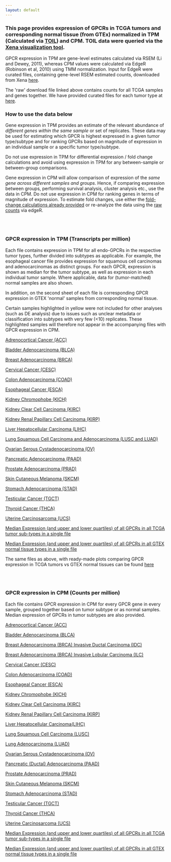 ```yaml
---
layout: default
---
```


### This page provides expression of GPCRs in TCGA tumors and corresponding normal tissue (from GTEx) normalized in TPM (Calculated via [TOIL](https://xenabrowser.net/datapages/?host=https://toil.xenahubs.net)) and CPM. TOIL data were queried via the [Xena visualization tool](https://xenabrowser.net/heatmap/).

GPCR expression in TPM are gene-level estimates calculated via RSEM (Li and Dewey, 2011), whereas CPM values were calculated via EdgeR (Robinson et al, 2010) using TMM normalization.
Input for EdgeR were curated files, containing gene-level RSEM estimated counts, downloaded from Xena [here](https://xenabrowser.net/datapages/?dataset=tcga_gene_expected_count&host=https://toil.xenahubs.net).

The 'raw' download file linked above contains counts for all TCGA samples and genes together. We have provided curated files for each tumor type at [here](https://insellab.github.io/counts_files).

### **How to use the data below**

Gene expression in TPM provides an estimate of the relevant abundance of *different genes within the same sample* or set of replicates. These data may be used for estimating which GPCR is highest expressed in a given tumor type/subtype and for ranking GPCRs based on magnitude of expression in an individual sample or a specific tumor type/subtype. 

Do not use expression in TPM for differential expression / fold change calculations and avoid using expression in TPM for any between-sample or between-group comparisons.

Gene expression in CPM will allow comparison of expression of the *same gene across different samples and groups*. Hence, if comparing expression between groups, performing survival analysis, cluster analysis etc., use the data in CPM. Do not use expression in CPM for ranking genes in terms of magnitude of expression. To estimate fold changes, use either the [fold-change calculations already provided](https://drive.google.com/open?id=1Fdps90G7j2A3vb24L3ikICADZ-7fIjiC) or re-analyze the data using the [raw counts](https://insellab.github.io/counts_files) via edgeR. 
  
<br/><br/>

### **GPCR expression in TPM (Transcripts per million)**

Each file contains expression in TPM for all endo-GPCRs in the respective tumor types, further divided into subtypes as applicable. For example, the esophageal cancer file provides expression for squamous cell carcinomas and adenocarcinomas as distinct groups. For each GPCR, expression is shown as median for the tumor subtype, as well as expression in each individual tumor sample. Where applicable, data for (tumor-matched) normal samples are also shown. 

In addition, on the second sheet of each file is corresponding GPCR expression in GTEX 'normal' samples from corresponding normal tissue.

Certain samples highlighted in yellow were not included for other analyses (such as DE analysis) due to issues such as unclear metadata or classification into subtypes with very few (<10) replicates. These highlighted samples will therefore not appear in the accompanying files with GPCR expression in CPM.


[Adrenocortical Cancer (ACC)](https://drive.google.com/open?id=1YarKNkX09wuPNgrDaOfXkasnNQA0NI6v)

[Bladder Adenocarcinoma (BLCA)](https://drive.google.com/open?id=1ogCNNiBEabAk9A_ZNj-R2B2RZrpx1C9_)

[Breast Adenocarcinoma (BRCA)](https://drive.google.com/open?id=16KvS3Uch_esJWvKde_sE5mw8BONenRMb)

[Cervical Cancer (CESC)](https://drive.google.com/open?id=1HV32oUw2qyitW8eaBCxJsS_6G3esbTcU)

[Colon Adenocarcinoma (COAD)](https://drive.google.com/open?id=16lvg3lPb_0cz-927ElQKbq3ZUzam39Jb)

[Esophageal Cancer (ESCA)](https://drive.google.com/open?id=1M2NcSMDtX-xXq5WUeNlYI1IUl11imc47)

[Kidney Chromophobe (KICH)](https://drive.google.com/open?id=1c0gzYFKMaJ3A_DiCIVQg--7IpibPVV5s)

[Kidney Clear Cell Carcinoma (KIRC)](https://drive.google.com/open?id=1v9t1zKEP2g3gwjQV9X8SZCDEkD4vnU55)

[Kidney Renal Papillary Cell Carcinoma (KIRP)](https://drive.google.com/open?id=1TGSz0ZFUP2PHVGiSRZpZHvb-BSMQTaIO)

[Liver Hepatocellular Carcinoma (LIHC)](https://drive.google.com/open?id=14UY1q5tmWpN5eIWWcdxvUetBfW_EylJt)

[Lung Squamous Cell Carcinoma and Adenocarcinoma (LUSC and LUAD)](https://drive.google.com/open?id=1voBqIwmARxx7BS8DQUpfPtpvuKwScz7K)

[Ovarian Serous Cystadenocarcinoma (OV)](https://drive.google.com/open?id=1WJoqII00ksVFUJdrsi8OgxeJ2uxyGWmS)

[Pancreatic Adenocarcinoma (PAAD)](https://drive.google.com/open?id=1AeTht9_e4w3yH5w6IY5AwvobWcAy45gm)

[Prostate Adenocarcinoma (PRAD)](https://drive.google.com/open?id=1JQmbOpKDTJRokt0YI9eAIZv7cVj36Nia)

[Skin Cutaneous Melanoma (SKCM)](https://drive.google.com/open?id=1lxOOpHIOEPIY3tDzJrXl6I9ewUzqf3sn)

[Stomach Adenocarcinoma (STAD)](https://drive.google.com/open?id=1ySo-b_QwhCzRXGupY5QMm41jFvB2Vpzi)

[Testicular Cancer (TGCT)](https://drive.google.com/open?id=138-FBEU8nFP9PRDl22Zo-wEJFDezNXJ5)

[Thyroid Cancer (THCA)](https://drive.google.com/open?id=1foDzuL2I5K0KrVXIPAgS9P22tgwiv36Y)

[Uterine Carcinosarcoma (UCS)](https://drive.google.com/open?id=1YJwiOXCzYaXs_LgEff4AddBY1GRPNZtR)


[Median Expression (and upper and lower quartiles) of all GPCRs in all TCGA tumor sub-types in a single file](https://drive.google.com/open?id=1rS2_jS0EVe1U-68pOcuKTiuKCsn4O1AG)

[Median Expression (and upper and lower quartiles) of all GPCRs in all GTEX normal tissue types in a single file](https://drive.google.com/open?id=1ks8LOmmbngOolI1zgCm2K1ViJszDjbgT)



The same files as above, with ready-made plots comparing GPCR expression in TCGA tumors vs GTEX normal tissues can be found [here](https://drive.google.com/open?id=1ZqMa_eu8atpP3hxPT3F3yl9mNrgGL--T)

<br/><br/>


### **GPCR expression in CPM (Counts per million)**

Each file contains GPCR expression in CPM for every GPCR gene in every sample, grouped together based on tumor subtype or as normal samples. Median expression of GPCRs in tumor subtypes are also provided.


[Adrenocortical Cancer (ACC)](https://drive.google.com/open?id=1yyshfsWALatVLxLQb8mVsIs7-RF3CFQb)

[Bladder Adenocarcinoma (BLCA)](https://drive.google.com/open?id=1TzzG50YuUqEAvzauC8bIztuGxHtQ5UA-)

[Breast Adenocarcinoma (BRCA) Invasive Ductal Carcinoma (IDC)](https://drive.google.com/open?id=1mDQllfyjigBUNhU5mn8b5VNv9Waw9YOE)

[Breast Adenocarcinoma (BRCA) Invasive Lobular Carcinoma (ILC)](https://drive.google.com/open?id=1z5FiSl9P7xc-QXF3a8K2izeOCzwq8SNG)

[Cervical Cancer (CESC)](https://drive.google.com/open?id=1-dsbKxa-OrhrfXv4VlM868GYOiqmeSgY)

[Colon Adenocarcinoma (COAD)](https://drive.google.com/open?id=1s84ePCdAKT7sloS_SSQnXn8s9LeIfgmN)

[Esophageal Cancer (ESCA)](https://drive.google.com/open?id=18E0u1b1NcIMnk3qg-uK7nF5ATmDZEpGX)

[Kidney Chromophobe (KICH)](https://drive.google.com/open?id=1rzG8UyqcLgG0kMSY0NT9aHoy6T94tXys)

[Kidney Clear Cell Carcinoma (KIRC)](https://drive.google.com/open?id=1_T1Ci3EmgUKOTE29S9FEUYUaM52DOefA)

[Kidney Renal Papillary Cell Carcinoma (KIRP)](https://drive.google.com/open?id=1x61ETr5sxOab8XUdrlCe-lxG1TSmGaHP)

[Liver Hepatocellular Carcinoma(LIHC)](https://drive.google.com/open?id=1YcflpSu2BvWQzfQNCSSWVCJ2LUeAl9TA)

[Lung Squamous Cell Carcinoma (LUSC)](https://drive.google.com/open?id=1z5xHVqExuGLKSg0W71p9vfNHNkiioXNt)

[Lung Adenocarcinoma (LUAD)](https://drive.google.com/open?id=1g8ue5rnVprssVFJxSjC_JSIoq9ipIiiY)

[Ovarian Serous Cystadenocarcinoma (OV)](https://drive.google.com/open?id=1u7C2-XUQYZgnTbHY3f3RNecvnyxAVWg7)

[Pancreatic (Ductal) Adenocarcinoma (PAAD)](https://drive.google.com/open?id=1281RUkNFRKwoGXQWHQM4SKNbx73plzlu)

[Prostate Adenocarcinoma (PRAD)](https://drive.google.com/open?id=1ye3vaMWz1HDI5NlUJga-n6kam10zkIO5)

[Skin Cutaneous Melanoma (SKCM)](https://drive.google.com/open?id=1X7tx8ui-i1t7z-veQW99G-6ad_T3cRcQ)

[Stomach Adenocarcinoma (STAD)](https://drive.google.com/open?id=1UINqkgfS1g4-gc_EYVRPfmleeMrZqPyh)

[Testicular Cancer (TGCT)](https://drive.google.com/open?id=1IX0Tk8RAzqLzz-f3AtyIZ9ltmdxvTP1m)

[Thyroid Cancer (THCA)](https://drive.google.com/open?id=1kbZ9HfRmhVfw05BLVNUymfvXjma5KAAC)

[Uterine Carcinosarcoma (UCS)](https://drive.google.com/open?id=1dUYwQnoAdf4aPGATspyMq_UH9djGWg1_)



[Median Expression (and upper and lower quartiles) of all GPCRs in all TCGA tumor sub-types in a single file](https://drive.google.com/open?id=1gl2kjFuBc9QI0zQ4OlUK3fX2Ch_tuTsQ)

[Median Expression (and upper and lower quartiles) of all GPCRs in all GTEX normal tissue types in a single file](https://drive.google.com/open?id=1rGdMKoojmklmc5neb2yFy7FdPMPs1y_g)














